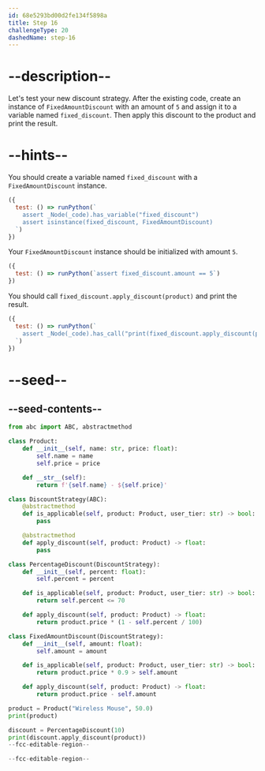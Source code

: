 ```yaml
---
id: 68e5293bd00d2fe134f5898a
title: Step 16
challengeType: 20
dashedName: step-16
---
```


# --description--

Let's test your new discount strategy. After the existing code, create an instance of `FixedAmountDiscount` with an amount of `5` and assign it to a variable named `fixed_discount`. Then apply this discount to the product and print the result.

# --hints--

You should create a variable named `fixed_discount` with a `FixedAmountDiscount` instance.

```js
({
  test: () => runPython(`
    assert _Node(_code).has_variable("fixed_discount")
    assert isinstance(fixed_discount, FixedAmountDiscount)
  `)
})
```

Your `FixedAmountDiscount` instance should be initialized with amount `5`.

```js
({
  test: () => runPython(`assert fixed_discount.amount == 5`)
})
```

You should call `fixed_discount.apply_discount(product)` and print the result.

```js
({
  test: () => runPython(`
    assert _Node(_code).has_call("print(fixed_discount.apply_discount(product))")
  `)
})
```

# --seed--

## --seed-contents--

```py
from abc import ABC, abstractmethod

class Product:
    def __init__(self, name: str, price: float):
        self.name = name
        self.price = price

    def __str__(self):
        return f'{self.name} - ${self.price}'

class DiscountStrategy(ABC):
    @abstractmethod
    def is_applicable(self, product: Product, user_tier: str) -> bool:
        pass

    @abstractmethod
    def apply_discount(self, product: Product) -> float:
        pass

class PercentageDiscount(DiscountStrategy):
    def __init__(self, percent: float):
        self.percent = percent

    def is_applicable(self, product: Product, user_tier: str) -> bool:
        return self.percent <= 70

    def apply_discount(self, product: Product) -> float:
        return product.price * (1 - self.percent / 100)

class FixedAmountDiscount(DiscountStrategy):
    def __init__(self, amount: float):
        self.amount = amount

    def is_applicable(self, product: Product, user_tier: str) -> bool:
        return product.price * 0.9 > self.amount

    def apply_discount(self, product: Product) -> float:
        return product.price - self.amount

product = Product("Wireless Mouse", 50.0)
print(product)

discount = PercentageDiscount(10)
print(discount.apply_discount(product))
--fcc-editable-region--

--fcc-editable-region--
```
